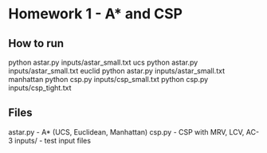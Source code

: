 # Homework 1 - A* and CSP

## How to run

python astar.py inputs/astar_small.txt ucs
python astar.py inputs/astar_small.txt euclid
python astar.py inputs/astar_small.txt manhattan
python csp.py inputs/csp_small.txt
python csp.py inputs/csp_tight.txt

## Files
astar.py - A* (UCS, Euclidean, Manhattan)
csp.py - CSP with MRV, LCV, AC-3
inputs/ - test input files
